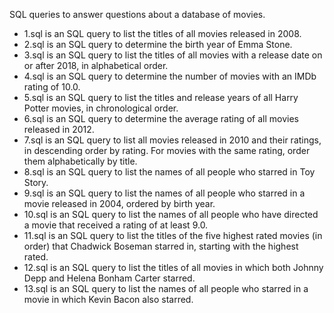 SQL queries to answer questions about a database of movies.

- 1.sql is an SQL query to list the titles of all movies released in 2008.
- 2.sql is an SQL query to determine the birth year of Emma Stone.
- 3.sql is an SQL query to list the titles of all movies with a release date on or after 2018, in alphabetical order.
- 4.sql is an SQL query to determine the number of movies with an IMDb rating of 10.0.
- 5.sql is an SQL query to list the titles and release years of all Harry Potter movies, in chronological order.
- 6.sql is an SQL query to determine the average rating of all movies released in 2012.
- 7.sql is an SQL query to list all movies released in 2010 and their ratings, in descending order by rating. For movies with the same rating, order them alphabetically by title.
- 8.sql is an SQL query to list the names of all people who starred in Toy Story.
- 9.sql is an SQL query to list the names of all people who starred in a movie released in 2004, ordered by birth year.
- 10.sql is an SQL query to list the names of all people who have directed a movie that received a rating of at least 9.0.
- 11.sql is an SQL query to list the titles of the five highest rated movies (in order) that Chadwick Boseman starred in, starting with the highest rated.
- 12.sql is an SQL query to list the titles of all movies in which both Johnny Depp and Helena Bonham Carter starred.
- 13.sql is an SQL query to list the names of all people who starred in a movie in which Kevin Bacon also starred.
